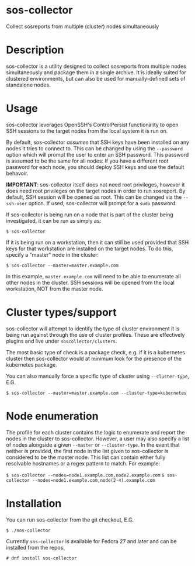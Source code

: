 # sos-collector
Collect sosreports from multiple (cluster) nodes simultaneously

# Description
sos-collector is a utility designed to collect sosreports from multiple nodes simultaneously and package them in a single archive. It is ideally suited for clustered environments, but can also be used for manually-defined sets of standalone nodes.

# Usage
sos-collector leverages OpenSSH's ControlPersist functionality to open SSH sessions to the target nodes from the local system it is run on. 

By default, sos-collector *assumes* that SSH keys have been installed on any nodes it tries to connect to. This can be changed by using the `--password` option which will prompt the user to enter
an SSH password. This password is assumed to be the same for all nodes. If you have a different root password for each node, you should deploy SSH keys and use the default behavoir.

**IMPORTANT**: sos-collector itself does not need root privileges, however it does need root privileges on the target nodes in order to run sosreport. By default, SSH session will be opened as root. This can be changed via the `--ssh-user` option. If used, sos-collector will prompt for a `sudo` password.

If sos-collector is being run on a node that is part of the cluster being investigated, it can be run as simply as:

`$ sos-collector`

If it is being run on a workstation, then it can still be used provided that SSH keys for that workstation are installed on the target nodes. To do this, specify a "master" node in the cluster:

`$ sos-collector --master=master.example.com`

In this example, `master.example.com` will need to be able to enumerate all other nodes in the cluster. SSH sessions will be opened from the local workstation, NOT from the master node.

# Cluster types/support
sos-collector will attempt to identify the type of cluster environment it is being run against through the use of cluster profiles. These are effectively plugins and live under `soscollector/clusters`.

The most basic type of check is a package check, e.g. if it is a kubernetes cluster then sos-collector would at minimum look for the presence of the kubernetes package.

You can also manually force a specific type of cluster using `--cluster-type`, E.G.

`$ sos-collector --master=master.example.com --cluster-type=kubernetes`

# Node enumeration

The profile for each cluster contains the logic to enumerate and report the nodes in the cluster to sos-collector. However, a user may also specify a list of nodes alongside a given `--master` or `--cluster-type`. In the event that neither is provided, the first node in the list given to sos-collector is considered to be the master node. This list can contain either fully resolvable hostnames or a regex pattern to match. For example:

`$ sos-collector --nodes=node1.example.com,node2.example.com`
`$ sos-collector --nodes=node1.example.com,node(2-4).example.com`


# Installation

You can run sos-collector from the git checkout, E.G.

`$ ./sos-collector`

Currently `sos-collector` is available for Fedora 27 and later and can be installed from the repos:

`# dnf install sos-collector`
